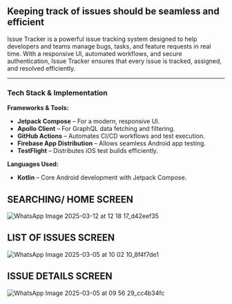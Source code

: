 ## Keeping track of issues should be seamless and efficient
Issue Tracker is a powerful issue tracking system designed to help developers and teams manage bugs, tasks, and feature requests in real time.
With a responsive UI, automated workflows, and secure authentication, Issue Tracker ensures that every issue is tracked, assigned, and resolved efficiently.

---

### **Tech Stack & Implementation**

**Frameworks & Tools:**

- **Jetpack Compose** – For a modern, responsive UI.
- **Apollo Client** – For GraphQL data fetching and filtering.
- **GitHub Actions** – Automates CI/CD workflows and test execution.
- **Firebase App Distribution** – Allows seamless Android app testing.
- **TestFlight** – Distributes iOS test builds efficiently.

 **Languages Used:**

- **Kotlin** – Core Android development with Jetpack Compose.

## SEARCHING/ HOME SCREEN 



![WhatsApp Image 2025-03-12 at 12 18 17_d42eef35](https://github.com/user-attachments/assets/4e8e46e0-8df6-49f1-ab25-90e35230ee71)



## LIST OF ISSUES SCREEN


![WhatsApp Image 2025-03-05 at 10 02 10_8f4f7de1](https://github.com/user-attachments/assets/cd85ade1-61c2-4f8f-a006-6597306cc570)



## ISSUE DETAILS SCREEN


![WhatsApp Image 2025-03-05 at 09 56 29_cc4b34fc](https://github.com/user-attachments/assets/f0199a7b-ca8c-4f09-b159-4f4b3dba8dfe)
